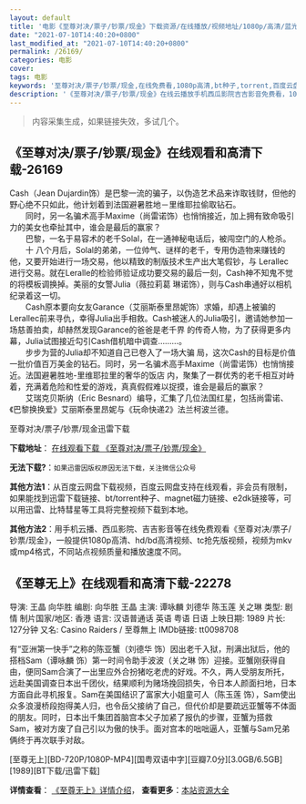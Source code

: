 ```yaml
---
layout: default
title: '电影《至尊对决/票子/钞票/现金》下载资源/在线播放/视频地址/1080p/高清/蓝光'
date: "2021-07-10T14:40:20+0800"
last_modified_at: "2021-07-10T14:40:20+0800"
permalink: /26169/
categories: 电影
cover:
tags: 电影
keywords: '至尊对决/票子/钞票/现金,在线免费看,1080p高清,bt种子,torrent,百度云盘,magnet,磁力链,迅雷下载资源'
description: '《至尊对决/票子/钞票/现金》在线云播放手机西瓜影院吉吉影音免费看，1080p高清bd/hd未删减完整版和tc抢先枪版，mkv/mp4格式，附带bt/torrent种子、magnet/磁力链、百度云盘、网盘资源迅雷下载链接'
---
```


>内容采集生成，如果链接失效，多试几个。


## 《至尊对决/票子/钞票/现金》在线观看和高清下载-26169

Cash（Jean Dujardin饰）是巴黎一流的骗子，以伪造艺术品来诈取钱财，但他的野心绝不只如此，他计划着到法国避暑胜地－里维耶拉偷取钻石。<br />　　同时，另一名骗术高手Maxime（尚雷诺饰）也悄悄接近，加上拥有致命吸引力的美女也牵扯其中，谁会是最后的赢家？<br />　　巴黎，一名于易容术的老千Solal，在一通神秘电话后，被闯空门的人枪杀。<br />　　十 八个月后，Solal的弟弟，一位帅气、谜样的老千，专用伪造物来赚钱的他，又要开始进行一场交易，他以精致的制版技术生产出大笔假钞，与 Lerallec进行交易。就在Leralle的检验师验证成功要交易的最后一刻，Cash神不知鬼不觉的将模板调换掉。美丽的女警Julia（薇拉莉葛 琳诺饰），则与Cash串通好以相机纪录着这一切。<br />　　Cash原本要向女友Garance（艾丽斯泰里昂妮饰）求婚，却遇上被骗的 Lerallec前来寻仇，幸得Julia出手相救。Cash被迷人的Julia吸引，邀请她参加一场慈善拍卖，却赫然发现Garance的爸爸是老千界 的传奇人物，为了获得更多内幕，Julia试图接近勾引Cash借机暗中调查………。<br />　　步步为营的Julia却不知道自己已卷入了一场大骗 局，这次Cash的目标是价值一批价值百万美金的钻石。同时，另一名骗术高手Maxime（尚雷诺饰）也悄悄接近。法国避暑胜地-里维耶拉里的奢华的饭店 内，聚集了一群优秀的老千相互对峙着，充满着危险和性爱的游戏，真真假假难以捉摸，谁会是最后的赢家？<br />　　艾瑞克贝斯纳（Eric Besnard）编导，汇集了几位法国红星，包括尚雷诺、《巴黎换换爱》艾丽斯泰里昂妮与《玩命快递2》法兰柯波兰德。


至尊对决/票子/钞票/现金迅雷下载

**下载地址**： [在线观看下载 《至尊对决/票子/钞票/现金》](https://www.993dy.com//vod-detail-id-21998.html) 


**无法下载?**：`如果迅雷因版权原因无法下载，关注微信公众号 `

**其他方法1**：从百度云网盘下载视频，百度云网盘支持在线观看，非会员有限制，如果能找到迅雷下载链接、bt/torrent种子、magnet磁力链接、e2dk链接等，可以用迅雷、比特彗星等工具将完整视频下载到本地。

**其他方法2**：用手机云播、西瓜影院、吉吉影音等在线免费观看《至尊对决/票子/钞票/现金》，一般提供1080p高清、hd/bd高清视频、tc抢先版视频，视频为mkv或mp4格式，不同站点视频质量和播放速度不同。


## 《至尊无上》在线观看和高清下载-22278

导演: 王晶 向华胜 编剧: 向华胜 王晶 主演: 谭咏麟 刘德华 陈玉莲 关之琳 类型: 剧情 制片国家/地区: 香港 语言: 汉语普通话 英语 粤语 日语 上映日期: 1989 片长: 127分钟 又名: Casino Raiders / 至尊無上 IMDb链接: tt0098708

有“亚洲第一快手”之称的陈亚蟹（刘德华 饰）因出老千入狱，刑满出狱后，他的搭档Sam（谭咏麟 饰）第一时间令助手波波（关之琳 饰）迎接。亚蟹刚获得自由，便同Sam合演了一出里应外合扮猪吃老虎的好戏。不久，两人受朋友所托，远赴美国调查日本出千团伙，结果顺利为赌场挽回损失，令日本人颜面扫地，日本方面自此寻机报复。Sam在美国结识了富家大小姐童可人（陈玉莲 饰），Sam使出众多浪漫桥段抱得美人归，也令岳父接纳了自己，但代价却是要疏远亚蟹等不体面的朋友。同时，日本出千集团首脑宫本父子加紧了报仇的步骤，亚蟹为搭救Sam，被对方废了自己引以为傲的快手。面对宫本的咄咄逼人，亚蟹与Sam兄弟俩终于再次联手对敌。


[至尊无上][BD-720P/1080P-MP4][国粤双语中字][豆瓣7.0分][3.0GB/6.5GB][1989][BT下载/迅雷下载]

**详情查看**： [《至尊无上》详情介绍](/movie/22278/)， **查看更多**：[本站资源大全](/movie/t/all/)

